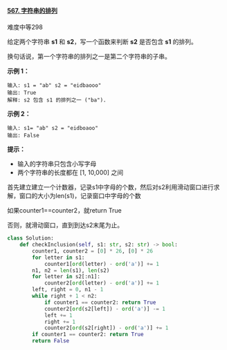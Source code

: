 #### [567. 字符串的排列](https://leetcode-cn.com/problems/permutation-in-string/)

难度中等298

给定两个字符串 **s1** 和 **s2**，写一个函数来判断 **s2** 是否包含 **s1** 的排列。

换句话说，第一个字符串的排列之一是第二个字符串的子串。

 

**示例 1：**

```
输入: s1 = "ab" s2 = "eidbaooo"
输出: True
解释: s2 包含 s1 的排列之一 ("ba").
```

**示例 2：**

```
输入: s1= "ab" s2 = "eidboaoo"
输出: False
```

 

**提示：**

- 输入的字符串只包含小写字母
- 两个字符串的长度都在 [1, 10,000] 之间



首先建立建立一个计数器，记录s1中字母的个数，然后对s2利用滑动窗口进行求解，窗口的大小为len(s1)，记录窗口中字母的个数

如果counter1==counter2，就return True

否则，就滑动窗口，直到到达s2末尾为止。

```python
class Solution:
    def checkInclusion(self, s1: str, s2: str) -> bool:
        counter1, counter2 = [0] * 26, [0] * 26
        for letter in s1:
            counter1[ord(letter) - ord('a')] += 1
        n1, n2 = len(s1), len(s2)
        for letter in s2[:n1]:
            counter2[ord(letter) - ord('a')] += 1
        left, right = 0, n1 - 1
        while right + 1 < n2:
            if counter1 == counter2: return True
            counter2[ord(s2[left]) - ord('a')] -= 1
            left += 1
            right += 1
            counter2[ord(s2[right]) - ord('a')] += 1
        if counter1 == counter2: return True
        return False
```



